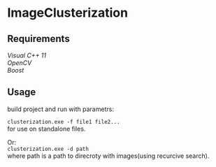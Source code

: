 # ImageClusterization

## Requirements
*Visual C++ 11*<br>
*OpenCV*<br>
*Boost*

## Usage
build project and run with parametrs:

`clusterization.exe -f file1 file2...`<br>
for use on standalone files.

Or:<br>
`clusterization.exe -d path`<br>
where path is a path to direcroty with images(using recurcive search).
